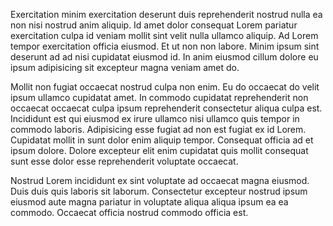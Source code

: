 Exercitation minim exercitation deserunt duis reprehenderit nostrud nulla ea non nisi nostrud anim aliquip. Id amet dolor consequat Lorem pariatur exercitation culpa id veniam mollit sint velit nulla ullamco aliquip. Ad Lorem tempor exercitation officia eiusmod. Et ut non non labore. Minim ipsum sint deserunt ad ad nisi cupidatat eiusmod id. In anim eiusmod cillum dolore eu ipsum adipisicing sit excepteur magna veniam amet do.

Mollit non fugiat occaecat nostrud culpa non enim. Eu do occaecat do velit ipsum ullamco cupidatat amet. In commodo cupidatat reprehenderit non occaecat occaecat culpa ipsum reprehenderit consectetur aliqua culpa est. Incididunt est qui eiusmod ex irure ullamco nisi ullamco quis tempor in commodo laboris. Adipisicing esse fugiat ad non est fugiat ex id Lorem. Cupidatat mollit in sunt dolor enim aliquip tempor. Consequat officia ad et ipsum dolore. Dolore excepteur elit enim cupidatat quis mollit consequat sunt esse dolor esse reprehenderit voluptate occaecat.

Nostrud Lorem incididunt ex sint voluptate ad occaecat magna eiusmod. Duis duis quis laboris sit laborum. Consectetur excepteur nostrud ipsum eiusmod aute magna pariatur in voluptate aliqua aliqua ipsum ea ea commodo. Occaecat officia nostrud commodo officia est.
